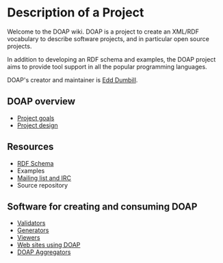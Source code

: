 # Description of a Project

Welcome to the DOAP wiki. DOAP is a project to create an XML/RDF vocabulary to describe software projects, and in particular open source projects.

In addition to developing an RDF schema and examples, the DOAP project aims to provide tool support in all the popular programming languages.

DOAP's creator and maintainer is [Edd Dumbill](http://eddology.com/).

## DOAP overview

* [Project goals](https://github.com/edumbill/doap/wiki/Project-goals)
* [Project design](https://github.com/edumbill/doap/wiki/Project-design)

## Resources

* [RDF Schema](http://usefulinc.com/ns/doap#)
* Examples
* [Mailing list and IRC](https://github.com/edumbill/doap/wiki/Mailing-list-and-IRC)
* Source repository

## Software for creating and consuming DOAP

* [Validators](wiki/Validators)
* [Generators](wiki/Generators)
* [Viewers](wiki/Viewers)
* [Web sites using DOAP](wiki/Sites)
* [DOAP Aggregators](wiki/Aggregators)